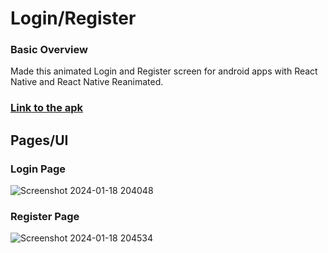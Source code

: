 # Login/Register

### Basic Overview

Made this animated Login and Register screen for android apps with React Native and React Native Reanimated.

### [Link to the apk](https://drive.google.com/file/d/1Ayis-BmGyfS4ejim0UPMLEY4gDw5ZSlu/view?usp=sharing)

## Pages/UI

### Login Page
![Screenshot 2024-01-18 204048](https://github.com/RohitPatra-2002/Login_UI-using-Expo/assets/119285694/27ae437a-7cfd-4ec0-8a2b-477522511130)

### Register Page
![Screenshot 2024-01-18 204534](https://github.com/RohitPatra-2002/Login_UI-using-Expo/assets/119285694/9f287e88-12ae-4484-8bed-a9e20266c127)
